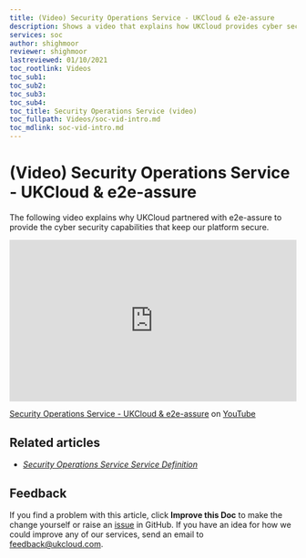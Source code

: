 ```yaml
---
title: (Video) Security Operations Service - UKCloud & e2e-assure
description: Shows a video that explains how UKCloud provides cyber security capabilities in partnership with e2e-assure
services: soc
author: shighmoor
reviewer: shighmoor
lastreviewed: 01/10/2021
toc_rootlink: Videos
toc_sub1: 
toc_sub2:
toc_sub3:
toc_sub4:
toc_title: Security Operations Service (video)
toc_fullpath: Videos/soc-vid-intro.md
toc_mdlink: soc-vid-intro.md
---
```


# (Video) Security Operations Service - UKCloud & e2e-assure

The following video explains why UKCloud partnered with e2e-assure to provide the cyber security capabilities that keep our platform secure.

<div class="row">
  <div class="col-md-10">
    <div style="padding:56.25% 0 0 0;position:relative;">
      <iframe src="https://www.youtube.com/embed/_j2O5omYG6Y" style="position:absolute;top:0;left:0;width:100%;height:100%;" frameborder="0" allow="accelerometer; autoplay; encrypted-media; gyroscope; picture-in-picture" allowfullscreen></iframe>
    </div>
    <p><a href="https://www.youtube.com/watch?v=_j2O5omYG6Y">Security Operations Service - UKCloud & e2e-assure</a> on <a href="https://www.youtube.com/ukcloudltd1">YouTube</a>
  </div>
</div>

## Related articles

- [*Security Operations Service Service Definition*](soc-sd.md)

## Feedback

If you find a problem with this article, click **Improve this Doc** to make the change yourself or raise an [issue](https://github.com/UKCloud/documentation/issues) in GitHub. If you have an idea for how we could improve any of our services, send an email to <feedback@ukcloud.com>.
